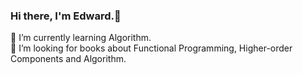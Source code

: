 ### Hi there, I'm Edward.👋

🌱 I’m currently learning Algorithm.<br>
🤔 I’m looking for books about Functional Programming, Higher-order Components and Algorithm.

<div style="display:flex">

<!-- <span style="width:48%;display:inline-block">

![languages](https://github-readme-stats.vercel.app/api/top-langs?username=alazypig&show_icons=true&count_private=true&theme=radical)

</span>

<span style="width:50%;display:inline-block">

![Edward](logo.svg)

</span> -->

</div>

<!--
**alazypig/alazypig** is a ✨ _special_ ✨ repository because its `README.md` (this file) appears on your GitHub profile.

Here are some ideas to get you started:

- 🔭 I’m currently working on ...
- 🌱 I’m currently learning ...
- 👯 I’m looking to collaborate on ...
- 🤔 I’m looking for help with ...
- 💬 Ask me about ...
- 📫 How to reach me: ...
- 😄 Pronouns: ...
- ⚡ Fun fact: ...
-->

